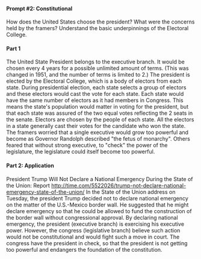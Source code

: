 #### Prompt #2: Constitutional
How does the United States choose the president? What were the concerns held by the framers? Understand the basic underpinnings of the Electoral College.

#### Part 1
The United State President belongs to the executive branch. It would be chosen every 4 years for a possible unlimited amount of terms. (This was changed in 1951, and the number of terms is limited to 2.)  The president is elected by the Electoral College, which is a body of electors from each state.
During presidential election, each state selects a group of electors and these electors would cast the vote for each state. Each state would have the same number of electors as it had members in Congress. This means the state's population would matter in voting for the president, but that each state was assured of the two equal votes reflecting the 2 seats in the senate. Electors are chosen by the people of each state. All the electors in a state generally cast their votes for the candidate who won the state.
The framers worried that a single executive would grow too powerful and become as Governor Randolph described "the fetus of monarchy". Others feared that without strong executive, to "check" the power of the legislature, the legislature could itself become too powerful.

#### Part 2: Application
President Trump Will Not Declare a National Emergency During the State of the Union: Report
http://time.com/5522026/trump-not-declare-national-emergency-state-of-the-union/
In the State of the Union address on Tuesday, the president Trump decided not to declare national emergency on the matter of the U.S.-Mexico border wall. He suggested that he might declare emergency so that he could be allowed to fund the construction of the border wall without congressional approval. By declaring national emergency, the president (executive branch) is exercising his executive power. However, the congress (legislative branch) believe such action would not be constitutional and would fight such a move in court. The congress have the president in check, so that the president is not getting too powerful and endangers the foundation of the constitution.
